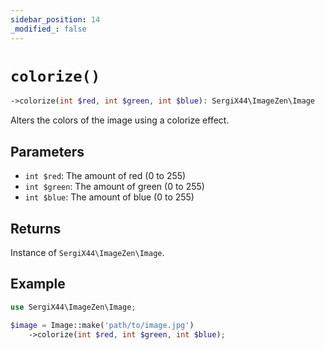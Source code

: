 ```yaml
---
sidebar_position: 14
_modified_: false
---
```

# `colorize()`

```php
->colorize(int $red, int $green, int $blue): SergiX44\ImageZen\Image
```
Alters the colors of the image using a colorize effect.

## Parameters

- `int $red`: The amount of red (0 to 255)
- `int $green`: The amount of green (0 to 255)
- `int $blue`: The amount of blue (0 to 255)


## Returns

Instance of `SergiX44\ImageZen\Image`.

## Example

```php
use SergiX44\ImageZen\Image;

$image = Image::make('path/to/image.jpg')
    ->colorize(int $red, int $green, int $blue);

```
